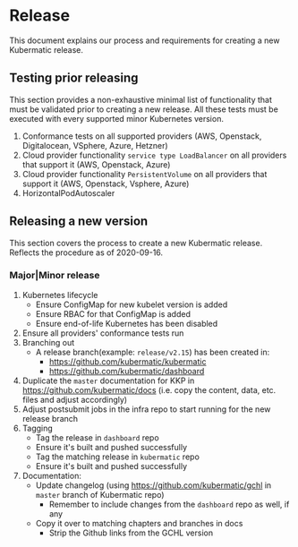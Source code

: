 # Release

This document explains our process and requirements for creating a new Kubermatic release.

## Testing prior releasing

This section provides a non-exhaustive minimal list of functionality that must be validated prior
to creating a new release. All these tests must be executed with every supported minor Kubernetes version.

1. Conformance tests on all supported providers (AWS, Openstack, Digitalocean, VSphere, Azure, Hetzner)
1. Cloud provider functionality `service type LoadBalancer` on all providers that support it (AWS, Openstack, Azure)
1. Cloud provider functionality `PersistentVolume` on all providers that support it (AWS, Openstack, Vsphere, Azure)
1. HorizontalPodAutoscaler

## Releasing a new version

This section covers the process to create a new Kubermatic release. Reflects the procedure as of 2020-09-16.

### Major|Minor release

1. Kubernetes lifecycle
    - Ensure ConfigMap for new kubelet version is added
    - Ensure RBAC for that ConfigMap is added
    - Ensure end-of-life Kubernetes has been disabled
1. Ensure all providers' conformance tests run
1. Branching out
    - A release branch(example: `release/v2.15`) has been created in:
      - https://github.com/kubermatic/kubermatic
      - https://github.com/kubermatic/dashboard
1. Duplicate the `master` documentation for KKP in https://github.com/kubermatic/docs
   (i.e. copy the content, data, etc. files and adjust accordingly)
1. Adjust postsubmit jobs in the infra repo to start running for
   the new release branch
1. Tagging
    - Tag the release in `dashboard` repo
    - Ensure it's built and pushed successfully
    - Tag the matching release in `kubermatic` repo
    - Ensure it's built and pushed successfully
1. Documentation:
    - Update changelog (using https://github.com/kubermatic/gchl in `master` branch of Kubermatic repo)
      - Remember to include changes from the `dashboard` repo as well, if any
    - Copy it over to matching chapters and branches in docs
      - Strip the Github links from the GCHL version
